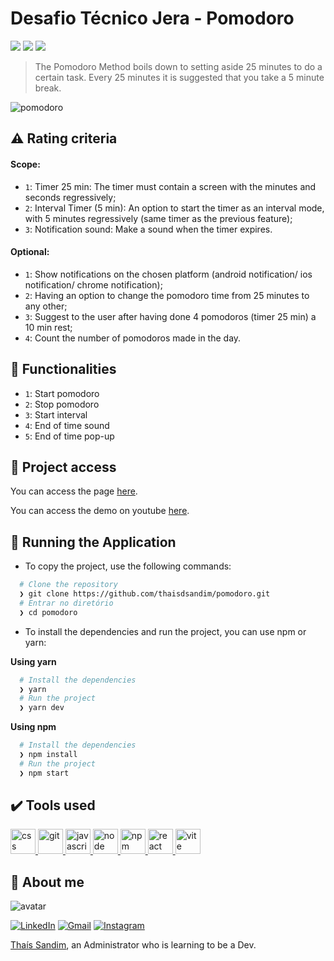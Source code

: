 # Desafio Técnico Jera - Pomodoro

<p align="left">
<img src="http://img.shields.io/static/v1?label=STATUS&message=READY&color=GREEN&style=for-the-badge"/>
<img src="https://img.shields.io/github/languages/count/thaisdsandim/pomodoro?style=for-the-badge"/>
<img src="https://img.shields.io/github/repo-size/thaisdsandim/pomodoro?style=for-the-badge"/>
</p>

> The Pomodoro Method boils down to setting aside 25 minutes to do a certain task. Every 25 minutes it is suggested that you take a 5 minute break.

![pomodoro](https://user-images.githubusercontent.com/96362469/224523807-30ff3246-eefb-46b1-a7b5-126d7c2b4b1a.png)

## :warning: Rating criteria

#### Scope:
- `1`: Timer 25 min: The timer must contain a screen with the minutes and seconds regressively;
- `2`: Interval Timer (5 min): An option to start the timer as an interval mode, with 5 minutes regressively (same timer as the previous feature);
- `3`: Notification sound: Make a sound when the timer expires.
#### Optional:
- `1`: Show notifications on the chosen platform (android notification/ ios notification/ chrome notification);
- `2`: Having an option to change the pomodoro time from 25 minutes to any other;
- `3`: Suggest to the user after having done 4 pomodoros (timer 25 min) a 10 min rest;
- `4`: Count the number of pomodoros made in the day.

## :hammer: Functionalities

- `1`: Start pomodoro
- `2`: Stop pomodoro
- `3`: Start interval
- `4`: End of time sound
- `5`: End of time pop-up

## 📁 Project access

You can access the page [here](https://pomodoro-seven-delta.vercel.app/).

You can access the demo on youtube [here](https://youtu.be/RHD_P3467ks).

## :hammer: Running the Application

- To copy the project, use the following commands:

```bash
  # Clone the repository
  ❯ git clone https://github.com/thaisdsandim/pomodoro.git
  # Entrar no diretório
  ❯ cd pomodoro
```

- To install the dependencies and run the project, you can use npm or yarn:

**Using yarn**

```bash
  # Install the dependencies
  ❯ yarn
  # Run the project
  ❯ yarn dev
```

**Using npm**

```bash
  # Install the dependencies
  ❯ npm install
  # Run the project
  ❯ npm start
```


## ✔️ Tools used

<a href="https://developer.mozilla.org/pt-BR/docs/Web/CSS"> <img src="https://cdn.jsdelivr.net/gh/devicons/devicon/icons/css3/css3-original.svg" alt="css" width="40" height="40"/> </a>
<a href="https://git-scm.com/"> <img src="https://cdn.jsdelivr.net/gh/devicons/devicon/icons/git/git-original.svg" alt="git" width="40" height="40"/> </a> <a href="https://www.typescriptlang.org/"> <img src="https://cdn.jsdelivr.net/gh/devicons/devicon/icons/javascript/javascript-original.svg" alt="javascript" width="40" height="40"/> </a> <a href="https://nodejs.org/en/"> <img src="https://cdn.jsdelivr.net/gh/devicons/devicon/icons/nodejs/nodejs-original.svg" alt="node" width="40" height="40"/> </a> <a href="https://www.npmjs.com/"> <img src="https://cdn.jsdelivr.net/gh/devicons/devicon/icons/npm/npm-original-wordmark.svg" alt="npm" width="40" height="40"/> </a>
<a href="https://pt-br.reactjs.org/"> <img src="https://cdn.jsdelivr.net/gh/devicons/devicon/icons/react/react-original.svg" alt="react" width="40" height="40"/> </a> <a href="https://vitejs.dev/"> <img src="https://vitejs.dev/logo-with-shadow.png" alt="vite" width="40" height="40"/> </a>


## 👩 About me

![avatar](https://user-images.githubusercontent.com/96362469/180337164-4f1136b9-98ef-4329-9924-7e6e77f3b124.png)

[![LinkedIn](https://img.shields.io/badge/linkedin-%230077B5.svg?style=for-the-badge&logo=linkedin&logoColor=white)](https://linkedin.com/in/thaisdsandim) [![Gmail](https://img.shields.io/badge/Gmail-D14836?style=for-the-badge&logo=gmail&logoColor=white)](mailto:contatothais.sandim@gmail.com) [![Instagram](https://img.shields.io/badge/WhatsApp-25D366?style=for-the-badge&logo=whatsapp&logoColor=white)](https://api.whatsapp.com/send?phone=5567981551239) 

[Thaís Sandim](https://github.com/thaisdsandim), an Administrator who is learning to be a Dev.
